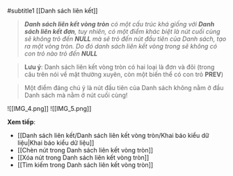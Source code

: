 #subtitle1  [[Danh sách liên kết]]

> _**Danh sách liên kết vòng tròn** có một cấu trúc khá giống với **Danh sách liên kết đơn**, tuy nhiên, có một điểm khác biệt là nút cuối cùng sẽ không trỏ đến **NULL** mà sẽ trỏ đến nút đầu tiên của Danh sách, tạo ra một vòng tròn. Do đó danh sách liên kết vòng trong sẽ không có con trỏ nào trỏ đến **NULL**_

> **Lưu ý**: Danh sách liên kết vòng tròn có hai loại là đơn và đôi (trong câu trên nói về mặt thường xuyên, còn một biến thể có con trỏ **PREV**)

> Một điểm đáng chú ý là nút đầu tiên của Danh sách không nằm ở đầu Danh sách mà nằm ở nút cuối cùng!

![[IMG_4.png]]
![[IMG_5.png]]

**Xem tiếp**:
- [[Danh sách liên kết/Danh sách liên kết vòng tròn/Khai báo kiểu dữ liệu|Khai báo kiểu dữ liệu]]
- [[Chèn nút trong Danh sách liên kết vòng tròn]]
- [[Xóa nút trong Danh sách liên kết vòng tròn]]
- [[Tìm kiếm trong Danh sách liên kết vòng tròn]]